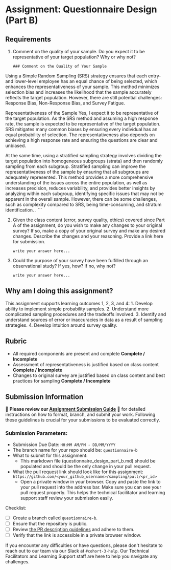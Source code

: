 # Assignment: Questionnaire Design (Part B)

## Requirements
1. Comment on the quality of your sample. Do you expect it to be representative of your target population? Why or why not?

    ```
    ### Comment on the Quality of Your Sample
Using a Simple Random Sampling (SRS) strategy ensures that each entry- and lower-level employee has an equal chance of being selected, which enhances the representativeness of your sample. This method minimizes selection bias and increases the likelihood that the sample accurately reflects the target population. However, there are still potential challenges: Response Bias, Non-Response Bias, and Survey Fatigue.

Representativeness of the Sample
Yes, I expect it to be representative of the target population. As the SRS method and assuming a high response rate, the sample is expected to be representative of the target population. SRS mitigates many common biases by ensuring every individual has an equal probability of selection. The representativeness also depends on achieving a high response rate and ensuring the questions are clear and unbiased.

At the same time, using a stratified sampling strategy involves dividing the target population into homogeneous subgroups (strata) and then randomly sampling from each subgroup. Stratified sampling can improve the representativeness of the sample by ensuring that all subgroups are adequately represented. This method provides a more comprehensive understanding of the issues across the entire population, as well as increases precision, reduces variability, and provides better insights by analyzing within each subgroup, identifying specific issues that may not be apparent in the overall sample. However, there can be some challenges, such as complexity compared to SRS, being time-consuming, and stratum identification.
.
    ```

2. Given the class content (error, survey quality, ethics) covered since Part A of the assignment, do you wish to make any changes to your original survey? If so, make a copy of your original survey and make any desired changes. Describe the changes and your reasoning. Provide a link here for submission.

    ```
    write your answer here...
    ```

3. Could the purpose of your survey have been fulfilled through an observational study? If yes, how? If no, why not?

    ```
    write your answer here...
    ```

## Why am I doing this assignment?

This assignment supports learning outcomes 1, 2, 3, and 4:
	1.	Develop ability to implement simple probability samples.
	2.	Understand more complicated sampling procedures and the tradeoffs involved.
	3.	Identify and understand sources of error or inaccuracies in data as a result of sampling strategies.
	4.	Develop intuition around survey quality.

## Rubric

-	All required components are present and complete **Complete / Incomplete**
-	Assessment of representativeness is justified based on class content **Complete / Incomplete**
-	Changes to original survey are justified based on class content and best practices for sampling **Complete / Incomplete**

## Submission Information

🚨 **Please review our [Assignment Submission Guide](https://github.com/UofT-DSI/onboarding/blob/main/onboarding_documents/submissions.md)** 🚨 for detailed instructions on how to format, branch, and submit your work. Following these guidelines is crucial for your submissions to be evaluated correctly.

### Submission Parameters:
* Submission Due Date: `HH:MM AM/PM - DD/MM/YYYY`
* The branch name for your repo should be: `questionnaire-b`
* What to submit for this assignment:
    * This markdown file (questionnaire_design_part_b.md) should be populated and should be the only change in your pull request.
* What the pull request link should look like for this assignment: `https://github.com/<your_github_username>/sampling/pull/<pr_id>`
    * Open a private window in your browser. Copy and paste the link to your pull request into the address bar. Make sure you can see your pull request properly. This helps the technical facilitator and learning support staff review your submission easily.

Checklist:
- [ ] Create a branch called `questionnaire-b`.
- [ ] Ensure that the repository is public.
- [ ] Review [the PR description guidelines](https://github.com/UofT-DSI/onboarding/blob/main/onboarding_documents/submissions.md#guidelines-for-pull-request-descriptions) and adhere to them.
- [ ] Verify that the link is accessible in a private browser window.

If you encounter any difficulties or have questions, please don't hesitate to reach out to our team via our Slack at `#cohort-3-help`. Our Technical Facilitators and Learning Support staff are here to help you navigate any challenges.
